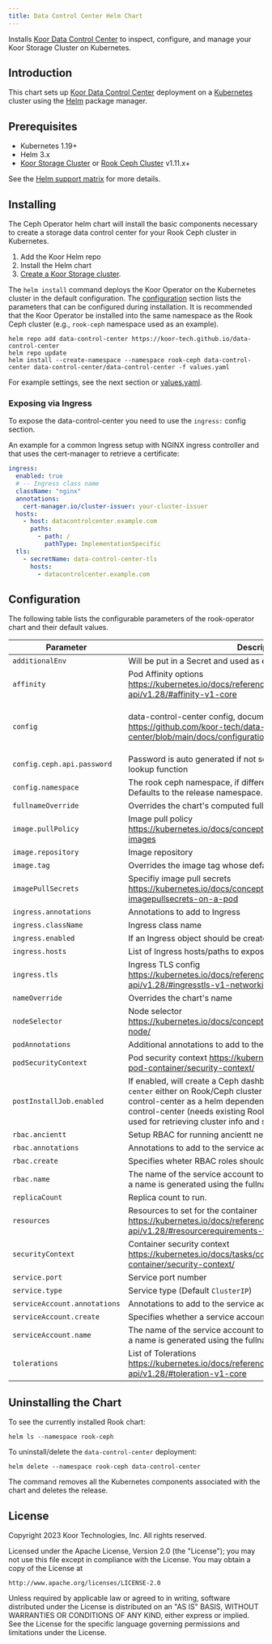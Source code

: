 ```yaml
---
title: Data Control Center Helm Chart
---
```

<!---
Document is generated by `make helm-docs`. DO NOT EDIT.
Edit the corresponding *.gotmpl.md file instead
-->

Installs [Koor Data Control Center](https://github.com/koor-tech/data-control-center) to inspect, configure, and manage your Koor Storage Cluster on Kubernetes.

## Introduction

This chart sets up [Koor Data Control Center](https://github.com/koor-tech/data-control-center) deployment on a [Kubernetes](http://kubernetes.io) cluster using the [Helm](https://helm.sh) package manager.

## Prerequisites

* Kubernetes 1.19+
* Helm 3.x
* [Koor Storage Cluster](https://docs.koor.tech/v1.11/Getting-Started/quickstart/#create-a-ceph-cluster) or [Rook Ceph Cluster](https://rook.io/) v1.11.x+

See the [Helm support matrix](https://helm.sh/docs/topics/version_skew/) for more details.

## Installing

The Ceph Operator helm chart will install the basic components necessary to create a storage data control center for your Rook Ceph cluster in Kubernetes.

1. Add the Koor Helm repo
2. Install the Helm chart
3. [Create a Koor Storage cluster](https://docs.koor.tech/v1.11/Getting-Started/quickstart/#create-a-ceph-cluster).

The `helm install` command deploys the Koor Operator on the Kubernetes cluster in the default configuration. The [configuration](#configuration) section lists the parameters that can be configured during installation. It is recommended that the Koor Operator be installed into the same namespace as the Rook Ceph cluster (e.g., `rook-ceph` namespace used as an example).

```console
helm repo add data-control-center https://koor-tech.github.io/data-control-center
helm repo update
helm install --create-namespace --namespace rook-ceph data-control-center data-control-center/data-control-center -f values.yaml
```

For example settings, see the next section or [values.yaml](/charts/data-control-center/values.yaml).

### Exposing via Ingress

To expose the data-control-center you need to use the `ingress:` config section.

An example for a common Ingress setup with NGINX ingress controller and that uses the cert-manager to retrieve a certificate:

```yaml
ingress:
  enabled: true
  # -- Ingress class name
  className: "nginx"
  annotations:
    cert-manager.io/cluster-issuer: your-cluster-issuer
  hosts:
    - host: datacontrolcenter.example.com
      paths:
        - path: /
          pathType: ImplementationSpecific
  tls:
    - secretName: data-control-center-tls
      hosts:
        - datacontrolcenter.example.com
```

## Configuration

The following table lists the configurable parameters of the rook-operator chart and their default values.

| Parameter | Description | Default |
|-----------|-------------|---------|
| `additionalEnv` | Will be put in a Secret and used as env vars | `{}` |
| `affinity` | Pod Affinity options https://kubernetes.io/docs/reference/generated/kubernetes-api/v1.28/#affinity-v1-core | `{}` |
| `config` | data-control-center config, documentation here: https://github.com/koor-tech/data-control-center/blob/main/docs/configuration.md#reference | `{"ancienttCmd":"ancientt","ceph":{"api":{"insecureSSL":true,"password":null,"url":"https://rook-ceph-mgr-dashboard:8443/api","username":"data-control-center"}},"http":{"listen":":8282","sessions":{"cookieSecret":"your_generated_cookie_secret","domain":"localhost"}},"jwt":{"secret":"your_generated_jwt_secret"},"logLevel":"INFO","mode":"release","namespace":"","oauth2":{"providers":[]},"readOnly":false,"updateCheck":{"enabled":true,"interval":"24h"},"users":[]}` |
| `config.ceph.api.password` | Password is auto generated if not set and retrieved using helm's lookup function | `nil` |
| `config.namespace` | The rook ceph namespace, if different from the release namespace. Defaults to the release namespace. | `""` |
| `fullnameOverride` | Overrides the chart's computed fullname | `""` |
| `image.pullPolicy` | Image pull policy https://kubernetes.io/docs/concepts/containers/images#updating-images | `"IfNotPresent"` |
| `image.repository` | Image repository | `"docker.io/koorinc/data-control-center"` |
| `image.tag` | Overrides the image tag whose default is the chart appVersion. | `""` |
| `imagePullSecrets` | Specifiy image pull secrets https://kubernetes.io/docs/concepts/containers/images#specifying-imagepullsecrets-on-a-pod | `[]` |
| `ingress.annotations` | Annotations to add to Ingress | `{}` |
| `ingress.className` | Ingress class name | `""` |
| `ingress.enabled` | If an Ingress object should be created. | `false` |
| `ingress.hosts` | List of Ingress hosts/paths to expose via an Ingress object | `[{"host":"chart-example.local","paths":[{"path":"/","pathType":"ImplementationSpecific"}]}]` |
| `ingress.tls` | Ingress TLS config https://kubernetes.io/docs/reference/generated/kubernetes-api/v1.28/#ingresstls-v1-networking-k8s-io | `[]` |
| `nameOverride` | Overrides the chart's name | `""` |
| `nodeSelector` | Node selector https://kubernetes.io/docs/concepts/configuration/assign-pod-node/ | `{}` |
| `podAnnotations` | Additional annotations to add to the pods | `{}` |
| `podSecurityContext` | Pod security context https://kubernetes.io/docs/tasks/configure-pod-container/security-context/ | `{}` |
| `postInstallJob.enabled` | If enabled,  will create a Ceph dashboard admin user `data-control-center` either on Rook/Ceph cluster pre upgrade(when having data-control-center as a helm dependency) or on post install of data-control-center (needs existing Rook/Ceph cluster). This user will be used for retrieving cluster info and stats. | `true` |
| `rbac.ancientt` | Setup RBAC for running ancientt network tests | `true` |
| `rbac.annotations` | Annotations to add to the service account | `{}` |
| `rbac.create` | Specifies wheter RBAC roles should be created | `true` |
| `rbac.name` | The name of the service account to use. If not set and create is true, a name is generated using the fullname template. | `""` |
| `replicaCount` | Replica count to run. | `1` |
| `resources` | Resources to set for the container https://kubernetes.io/docs/reference/generated/kubernetes-api/v1.28/#resourcerequirements-v1-core | `{}` |
| `securityContext` | Container security context https://kubernetes.io/docs/tasks/configure-pod-container/security-context/ | `{}` |
| `service.port` | Service port number | `8282` |
| `service.type` | Service type (Default `ClusterIP`) | `"ClusterIP"` |
| `serviceAccount.annotations` | Annotations to add to the service account | `{}` |
| `serviceAccount.create` | Specifies whether a service account should be created | `true` |
| `serviceAccount.name` | The name of the service account to use. If not set and create is true, a name is generated using the fullname template. | `""` |
| `tolerations` | List of Tolerations https://kubernetes.io/docs/reference/generated/kubernetes-api/v1.28/#toleration-v1-core | `[]` |

## Uninstalling the Chart

To see the currently installed Rook chart:

```console
helm ls --namespace rook-ceph
```

To uninstall/delete the `data-control-center` deployment:

```console
helm delete --namespace rook-ceph data-control-center
```

The command removes all the Kubernetes components associated with the chart and deletes the release.

## License

Copyright 2023 Koor Technologies, Inc. All rights reserved.

Licensed under the Apache License, Version 2.0 (the "License");
you may not use this file except in compliance with the License.
You may obtain a copy of the License at

    http://www.apache.org/licenses/LICENSE-2.0

Unless required by applicable law or agreed to in writing, software
distributed under the License is distributed on an "AS IS" BASIS,
WITHOUT WARRANTIES OR CONDITIONS OF ANY KIND, either express or implied.
See the License for the specific language governing permissions and
limitations under the License.
